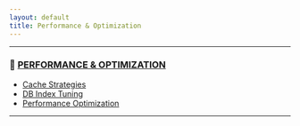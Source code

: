 ```yaml
---
layout: default
title: Performance & Optimization
---
```





---

### 🔗 [PERFORMANCE & OPTIMIZATION](/study/performance-and-optimization/)

- [Cache Strategies](/study/performance-and-optimization/cache-strategies)
- [DB Index Tuning](/study/performance-and-optimization/db-index-tuning)
- [Performance Optimization](/study/performance-and-optimization/performance-optimization)


---
